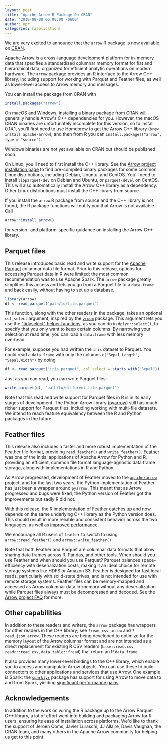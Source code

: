 ```yaml
---
layout: post
title: "Apache Arrow R Package On CRAN"
date: "2019-08-08 06:00:00 -0600"
author: npr
categories: [application]
---
```

<!--
{% comment %}
Licensed to the Apache Software Foundation (ASF) under one or more
contributor license agreements.  See the NOTICE file distributed with
this work for additional information regarding copyright ownership.
The ASF licenses this file to you under the Apache License, Version 2.0
(the "License"); you may not use this file except in compliance with
the License.  You may obtain a copy of the License at

http://www.apache.org/licenses/LICENSE-2.0

Unless required by applicable law or agreed to in writing, software
distributed under the License is distributed on an "AS IS" BASIS,
WITHOUT WARRANTIES OR CONDITIONS OF ANY KIND, either express or implied.
See the License for the specific language governing permissions and
limitations under the License.
{% endcomment %}
-->

We are very excited to announce that the `arrow` R package is now available on
[CRAN](https://cran.r-project.org/).

[Apache Arrow](https://arrow.apache.org/) is a cross-language development
platform for in-memory data that specifies a standardized columnar memory
format for flat and hierarchical data, organized for efficient analytic
operations on modern hardware. The `arrow` package provides an R interface to
the Arrow C++ library, including support for working with Parquet and Feather
files, as well as lower-level access to Arrow memory and messages.

You can install the package from CRAN with

```r
install.packages("arrow")
```

On macOS and Windows, installing a binary package from CRAN will generally
handle Arrow's C++ dependencies for you. However, the macOS CRAN binaries are
unfortunately incomplete for this version, so to install 0.14.1, you'll first
need to use Homebrew to get the Arrow C++ library (`brew install
apache-arrow`), and then from R you can `install.packages("arrow", type =
"source")`.

Windows binaries are not yet available on CRAN but should be published soon.

On Linux, you'll need to first install the C++ library. See the [Arrow project
installation page](https://arrow.apache.org/install/) to find pre-compiled
binary packages for some common Linux distributions, including Debian, Ubuntu,
and CentOS. You'll need to install `libparquet-dev` on Debian and Ubuntu, or
`parquet-devel` on CentOS. This will also automatically install the Arrow C++
library as a dependency. Other Linux distributions must install the C++ library
from source.

If you install the `arrow` R package from source and the C++ library is not
found, the R package functions will notify you that Arrow is not
available. Call

```r
arrow::install_arrow()
```

for version- and platform-specific guidance on installing the Arrow C++
library.

## Parquet files

This release introduces basic read and write support for the [Apache
Parquet](https://parquet.apache.org/) columnar data file format. Prior to this
release, options for accessing Parquet data in R were limited; the most common
recommendation was to use Apache Spark. The `arrow` package greatly simplifies
this access and lets you go from a Parquet file to a `data.frame` and back
easily, without having to set up a database.

```r
library(arrow)
df <- read_parquet("path/to/file.parquet")
```

This function, along with the other readers in the package, takes an optional
`col_select` argument, inspired by the
[`vroom`](https://vroom.r-lib.org/reference/vroom.html) package. This argument
lets you use the ["tidyselect" helper
functions](https://tidyselect.r-lib.org/reference/select_helpers.html), as you
can do in `dplyr::select()`, to specify that you only want to keep certain
columns. By narrowing your selection at read time, you can load a `data.frame`
with less memory overhead.

For example, suppose you had written the `iris` dataset to Parquet. You could
read a `data.frame` with only the columns `c("Sepal.Length", "Sepal.Width")` by
doing

```r
df <- read_parquet("iris.parquet", col_select = starts_with("Sepal"))
```

Just as you can read, you can write Parquet files:

```r
write_parquet(df, "path/to/different_file.parquet")
```

Note that this read and write support for Parquet files in R is in its early
stages of development. The Python Arrow library
([pyarrow](https://arrow.apache.org/docs/python/)) still has much richer
support for Parquet files, including working with multi-file datasets. We
intend to reach feature equivalency between the R and Python packages in the
future.

## Feather files

This release also includes a faster and more robust implementation of the
Feather file format, providing `read_feather()` and
`write_feather()`. [Feather](https://github.com/wesm/feather) was one of the
initial applications of Apache Arrow for Python and R, providing an efficient,
common file format language-agnostic data frame storage, along with
implementations in R and Python.

As Arrow progressed, development of Feather moved to the
[`apache/arrow`](https://github.com/apache/arrow) project, and for the last two
years, the Python implementation of Feather has just been a wrapper around
`pyarrow`. This meant that as Arrow progressed and bugs were fixed, the Python
version of Feather got the improvements but sadly R did not.

With this release, the R implementation of Feather catches up and now depends
on the same underlying C++ library as the Python version does. This should
result in more reliable and consistent behavior across the two languages, as
well as [improved
performance](https://wesmckinney.com/blog/feather-arrow-future/).

We encourage all R users of `feather` to switch to using
`arrow::read_feather()` and `arrow::write_feather()`.

Note that both Feather and Parquet are columnar data formats that allow sharing
data frames across R, Pandas, and other tools. When should you use Feather and
when should you use Parquet? Parquet balances space-efficiency with
deserialization costs, making it an ideal choice for remote storage systems
like HDFS or Amazon S3. Feather is designed for fast local reads, particularly
with solid-state drives, and is not intended for use with remote storage
systems. Feather files can be memory-mapped and accessed as Arrow columnar data
in-memory without any deserialization while Parquet files always must be
decompressed and decoded. See the [Arrow project
FAQ](https://arrow.apache.org/faq/) for more.

## Other capabilities

In addition to these readers and writers, the `arrow` package has wrappers for
other readers in the C++ library; see `?read_csv_arrow` and
`?read_json_arrow`. These readers are being developed to optimize for the
memory layout of the Arrow columnar format and are not intended as a direct
replacement for existing R CSV readers (`base::read.csv`, `readr::read_csv`,
`data.table::fread`) that return an R `data.frame`.

It also provides many lower-level bindings to the C++ library, which enable you
to access and manipulate Arrow objects. You can use these to build connectors
to other applications and services that use Arrow. One example is Spark: the
[`sparklyr`](https://spark.rstudio.com/) package has support for using Arrow to
move data to and from Spark, yielding [significant performance
gains](http://arrow.apache.org/blog/2019/01/25/r-spark-improvements/).

## Acknowledgements

In addition to the work on wiring the R package up to the Arrow Parquet C++
library, a lot of effort went into building and packaging Arrow for R users,
ensuring its ease of installation across platforms. We'd like to thank the
support of Jeroen Ooms, Javier Luraschi, JJ Allaire, Davis Vaughan, the CRAN
team, and many others in the Apache Arrow community for helping us get to this
point.
